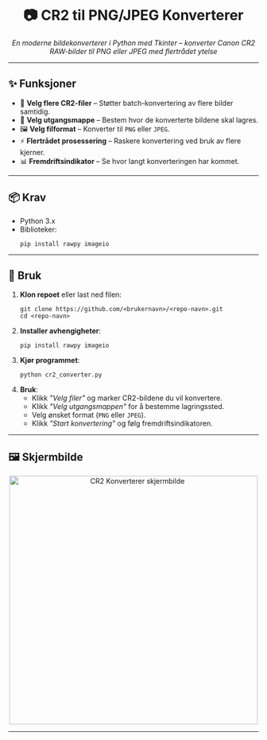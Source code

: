 <h1 align="center">📷 CR2 til PNG/JPEG Konverterer</h1>

<p align="center">
  <em>En moderne bildekonverterer i Python med Tkinter – konverter Canon CR2 RAW-bilder til PNG eller JPEG med flertrådet ytelse</em>
</p>

<hr>

<h2>✨ Funksjoner</h2>
<ul>
  <li>📂 <strong>Velg flere CR2-filer</strong> – Støtter batch-konvertering av flere bilder samtidig.</li>
  <li>📁 <strong>Velg utgangsmappe</strong> – Bestem hvor de konverterte bildene skal lagres.</li>
  <li>🖼 <strong>Velg filformat</strong> – Konverter til <code>PNG</code> eller <code>JPEG</code>.</li>
  <li>⚡ <strong>Flertrådet prosessering</strong> – Raskere konvertering ved bruk av flere kjerner.</li>
  <li>📊 <strong>Fremdriftsindikator</strong> – Se hvor langt konverteringen har kommet.</li>
</ul>

<hr>

<h2>📦 Krav</h2>
<ul>
  <li>Python 3.x</li>
  <li>Biblioteker:
    <pre><code>pip install rawpy imageio</code></pre>
  </li>
</ul>

<hr>

<h2>🚀 Bruk</h2>
<ol>
  <li><strong>Klon repoet</strong> eller last ned filen:
    <pre><code>git clone https://github.com/&lt;brukernavn&gt;/&lt;repo-navn&gt;.git
cd &lt;repo-navn&gt;</code></pre>
  </li>
  <li><strong>Installer avhengigheter</strong>:
    <pre><code>pip install rawpy imageio</code></pre>
  </li>
  <li><strong>Kjør programmet</strong>:
    <pre><code>python cr2_converter.py</code></pre>
  </li>
  <li><strong>Bruk</strong>:
    <ul>
      <li>Klikk <em>"Velg filer"</em> og marker CR2-bildene du vil konvertere.</li>
      <li>Klikk <em>"Velg utgangsmappen"</em> for å bestemme lagringssted.</li>
      <li>Velg ønsket format (<code>PNG</code> eller <code>JPEG</code>).</li>
      <li>Klikk <em>"Start konvertering"</em> og følg fremdriftsindikatoren.</li>
    </ul>
  </li>
</ol>

<hr>

<h2>🖼 Skjermbilde</h2>
<p align="center">
  <img src="https://i.postimg.cc/Dz0NbHtS/Bilde-2025-01-21-110737407.png" alt="CR2 Konverterer skjermbilde" width="500">
</p>

<hr>
